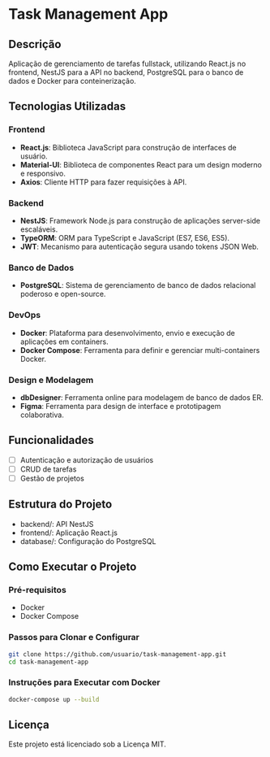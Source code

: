 # Task Management App

## Descrição
Aplicação de gerenciamento de tarefas fullstack, utilizando React.js no frontend, NestJS para a API no backend, PostgreSQL para o banco de dados e Docker para conteinerização.

## Tecnologias Utilizadas

### Frontend
- **React.js**: Biblioteca JavaScript para construção de interfaces de usuário.
- **Material-UI**: Biblioteca de componentes React para um design moderno e responsivo.
- **Axios**: Cliente HTTP para fazer requisições à API.

### Backend
- **NestJS**: Framework Node.js para construção de aplicações server-side escaláveis.
- **TypeORM**: ORM para TypeScript e JavaScript (ES7, ES6, ES5).
- **JWT**: Mecanismo para autenticação segura usando tokens JSON Web.

### Banco de Dados
- **PostgreSQL**: Sistema de gerenciamento de banco de dados relacional poderoso e open-source.

### DevOps
- **Docker**: Plataforma para desenvolvimento, envio e execução de aplicações em containers.
- **Docker Compose**: Ferramenta para definir e gerenciar multi-containers Docker.

### Design e Modelagem
- **dbDesigner**: Ferramenta online para modelagem de banco de dados ER.
- **Figma**: Ferramenta para design de interface e prototipagem colaborativa.

## Funcionalidades
- [ ] Autenticação e autorização de usuários
- [ ] CRUD de tarefas
- [ ] Gestão de projetos

## Estrutura do Projeto

- backend/: API NestJS
- frontend/: Aplicação React.js
- database/: Configuração do PostgreSQL

## Como Executar o Projeto

### Pré-requisitos
- Docker
- Docker Compose

### Passos para Clonar e Configurar
```bash
git clone https://github.com/usuario/task-management-app.git
cd task-management-app
```
### Instruções para Executar com Docker
```bash
docker-compose up --build
```
## Licença
Este projeto está licenciado sob a Licença MIT.
